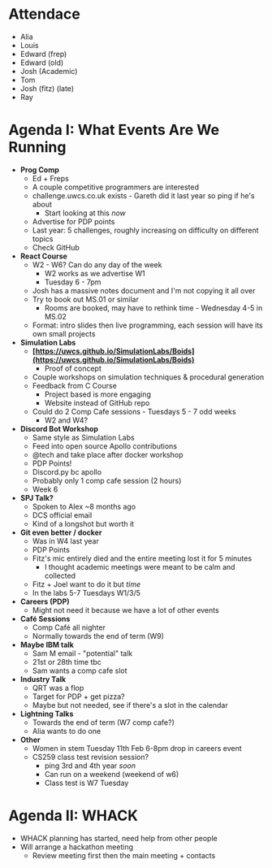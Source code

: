 # Attendace 
- Alia 
- Louis 
- Edward (frep)
- Edward (old)
- Josh (Academic)
- Tom
- Josh (fitz) (late)
- Ray

# Agenda I: What Events Are We Running   
- **Prog Comp**
	- Ed + Freps
	- A couple competitive programmers are interested 
	- challenge.uwcs.co.uk exists - Gareth did it last year so ping if he's about
		- Start looking at this *now*
	- Advertise for PDP points
	- Last year: 5 challenges, roughly increasing on difficulty on different topics
	- Check GitHub
- **React Course**
	- W2 - W6? Can do any day of the week
		- W2 works as we advertise W1 
		- Tuesday 6 - 7pm
	- Josh has a massive notes document and I'm not copying it all over
	- Try to book out MS.01 or similar 
		- Rooms are booked, may have to rethink time - Wednesday 4-5 in MS.02
	- Format: intro slides then live programming, each session will have its own small projects 
- **Simulation Labs** 
	- **[https://uwcs.github.io/SimulationLabs/Boids](https://uwcs.github.io/SimulationLabs/Boids)**
		- Proof of concept
	- Couple workshops on simulation techniques & procedural generation 
	- Feedback from C Course
		- Project based is more engaging 
		- Website instead of GitHub repo
	- Could do 2 Comp Cafe sessions - Tuesdays 5 - 7 odd weeks 
		- W2 and W4?
- **Discord Bot Workshop** 
	- Same style as Simulation Labs 
	- Feed into open source Apollo contributions 
	- @tech and take place after docker workshop 
	- PDP Points! 
	- Discord.py bc apollo
	- Probably only 1 comp cafe session (2 hours)
	- Week 6
- **SPJ Talk?**
	- Spoken to Alex ~8 months ago 
	- DCS official email 
	- Kind of a longshot but worth it
- **Git even better / docker** 
	- Was in W4 last year
	- PDP Points
	- Fitz's mic entirely died and the entire meeting lost it for 5 minutes
		- I thought academic meetings were meant to be calm and collected
	- Fitz + Joel want to do it but *time* 
	- In the labs 5-7 Tuesdays W1/3/5
- **Careers (PDP)**
	- Might not need it because we have a lot of other events
- **Café Sessions** 
	- Comp Café all nighter
	- Normally towards the end of term (W9)
- **Maybe IBM talk** 
	- Sam M email - "potential" talk
	- 21st or 28th time tbc
	- Sam wants a comp cafe slot
- **Industry Talk**
	- QRT was a flop 
	- Target for PDP + get pizza?
	- Maybe but not needed, see if there's a slot in the calendar
- **Lightning Talks**
	- Towards the end of term (W7 comp cafe?)
	- Alia wants to do one
- **Other** 
	- Women in stem Tuesday 11th Feb 6-8pm drop in careers event 
	- CS259 class test revision session?
		- ping 3rd and 4th year *soon*
		- Can run on a weekend (weekend of w6)
		- Class test is W7 Tuesday
# Agenda II: WHACK 
- WHACK planning has started, need help from other people 
- Will arrange a hackathon meeting 
	- Review meeting first then the main meeting + contacts